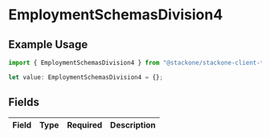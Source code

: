# EmploymentSchemasDivision4

## Example Usage

```typescript
import { EmploymentSchemasDivision4 } from "@stackone/stackone-client-ts/sdk/models/shared";

let value: EmploymentSchemasDivision4 = {};
```

## Fields

| Field       | Type        | Required    | Description |
| ----------- | ----------- | ----------- | ----------- |